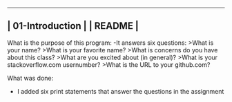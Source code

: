 -----------------------------------------------------
|               01-Introduction                       |
|                   README                            |
 -----------------------------------------------------
 What is the purpose of this program:
 -It answers six questions:
    >What is your name?
    >What is your favorite name?
    >What is concerns do you have about this class?
    >What are you excited about (in general)?
    >What is your stackoverflow.com usernumber?
    >What is the URL to your github.com?
    
 What was done:
 - I added six print statements that answer the questions in the assignment 
